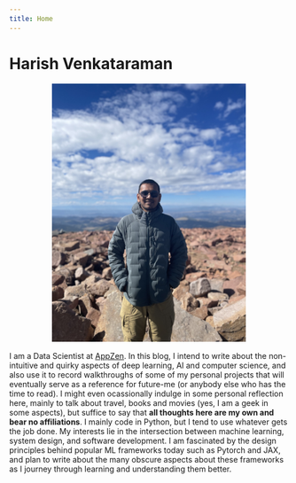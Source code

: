 ```yaml
---
title: Home
---
```

# Harish Venkataraman

<p align="center">
    <img src="img/profile-picture.jpg" alt="drawing" width="350"/>
</p>

I am a Data Scientist at [AppZen](https://www.appzen.com/). In this blog, I intend to write about the non-intuitive and quirky aspects of deep learning, AI and computer science, and also use it to record walkthroughs of some of my personal projects that will eventually serve as a reference for future-me (or anybody else who has the time to read). I might even ocassionally indulge in some personal reflection here, mainly to talk about travel, books and movies (yes, I am a geek in some aspects), but suffice to say that __all thoughts here are my own and bear no affiliations__. I mainly code in Python, but I tend to use whatever gets the job done. My interests lie in the intersection between machine learning, system design, and software development. I am fascinated by the design principles behind popular ML frameworks today such as Pytorch and JAX, and plan to write about the many obscure aspects about these frameworks as I journey through learning and understanding them better. 